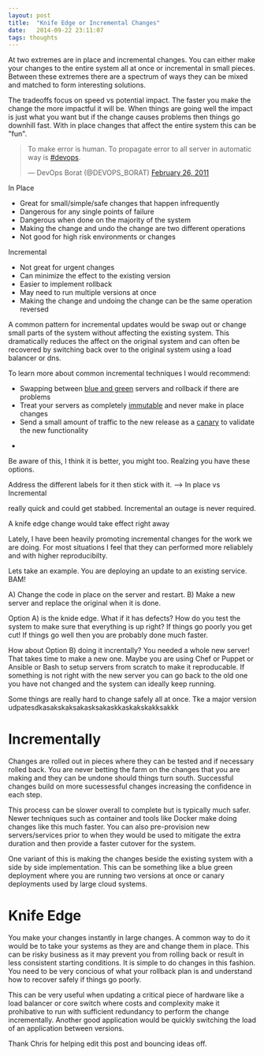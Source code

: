 ```yaml
---
layout: post
title:  "Knife Edge or Incremental Changes"
date:   2014-09-22 23:11:07
tags: thoughts
---
```


At two extremes are in place and incremental changes. You can either make
your changes to the entire system all at once or incremental in small pieces.
Between these extremes there are a spectrum of ways they can be mixed and
matched to form interesting solutions.

The tradeoffs focus on speed vs potential impact. The faster you make the
change the more impactful it will be. When things are going well the impact is
just what you want but if the change causes problems then things go downhill
fast. With in place changes that affect the entire system this can be "fun".

<div class="center-align">
<blockquote class="twitter-tweet" lang="en"><p>To make error is human. To propagate error to all server in automatic way is <a href="https://twitter.com/hashtag/devops?src=hash">#devops</a>.</p>&mdash; DevOps Borat (@DEVOPS_BORAT) <a href="https://twitter.com/DEVOPS_BORAT/status/41587168870797312">February 26, 2011</a></blockquote>
<script async src="//platform.twitter.com/widgets.js" charset="utf-8"></script>
</div>

In Place

* Great for small/simple/safe changes that happen infrequently
* Dangerous for any single points of failure
* Dangerous when done on the majority of the system
* Making the change and undo the change are two different operations
* Not good for high risk environments or changes

Incremental

* Not great for urgent changes
* Can minimize the effect to the existing version
* Easier to implement rollback
* May need to run multiple versions at once
* Making the change and undoing the change can be the same operation reversed

A common pattern for incremental updates would be swap out or change small
parts of the system without affecting the existing system. This dramatically
reduces the affect on the original system and can often be recovered by
switching back over to the original system using a load balancer or dns.

To learn more about common incremental techniques I would recommend:

* Swapping between [blue and green][BlueGreen] servers and rollback if there are problems
* Treat your servers as completely [immutable][ImmutableServers] and never make in place changes
* Send a small amount of traffic to the new release as a [canary][CanaryRelease] to validate the new functionality

-
Be aware of this, I think it is better, you might too.
Realzing you have these options.

Address the different labels for it then stick with it.
--> In place vs Incremental

really quick and could get stabbed.
Incremental an outage is never required.

A knife edge change would take effect right away

Lately, I have been heavily promoting incremental changes for the work we are
doing. For most situations I feel that they can performed more reliablely and
with higher reproducibilty.

Lets take an example. You are deploying an update to an existing service. BAM!

A) Change the code in place on the server and restart.
B) Make a new server and replace the original when it is done.

Option A) is the knide edge. What if it has defects? How do you test the
system to make sure that everything is up right? If things go poorly you get
cut! If things go well then you are probably done much faster.

How about Option B) doing it increntally? You needed a whole new server! That
takes time to make a new one. Maybe you are using Chef or Puppet or Ansible or
Bash to setup servers from scratch to make it reproducable. If something is not
right with the new server you can go back to the old one you have not changed
and the system can ideally keep running.

Some things are really hard to change safely all at once. Tke a major version udpatesdkasakskaksakasksakaskkaskakskakksakkk

Incrementally
=======================================

Changes are rolled out in pieces where they can be tested and if necessary
rolled back. You are never betting the farm on the changes that you are making
and they can be undone should things turn south. Successful changes build on
more sucessessful changes increasing the confidence in each step.

This process can be slower overall to complete but is typically much safer.
Newer techniques such as container and tools like Docker make doing changes
like this much faster. You can also pre-provision new servers/services prior to
when they would be used to mitigate the extra duration and then provide a
faster cutover for the system.

One variant of this is making the changes beside the existing system with a
side by side implementation. This can be something like a blue green deployment
where you are running two versions at once or canary deployments used by large
cloud systems.

Knife Edge
=======================================

You make your changes instantly in large changes. A common way to do it would
be to take your systems as they are and change them in place. This can be risky
business as it may prevent you from rolling back or result in less consistent
starting conditions. It is simple to do changes in this fashion. You need to be
very concious of what your rollback plan is and understand how to recover
safely if things go poorly.

This can be very useful when updating a critical piece of hardware like a load
balancer or core switch where costs and complexity make it prohibative to run
with sufficient redundancy to perform the change incrementally. Another good
application would be quickly switching the load of an application between
versions.


Thank Chris for helping edit this post and bouncing ideas off.

[DevOpsBorat]:      https://twitter.com/DEVOPS_BORAT
[BlueGreen]:        http://martinfowler.com/bliki/BlueGreenDeployment.html
[CanaryRelease]:    http://martinfowler.com/bliki/CanaryRelease.html
[ImmutableServers]: http://martinfowler.com/bliki/ImmutableServer.html